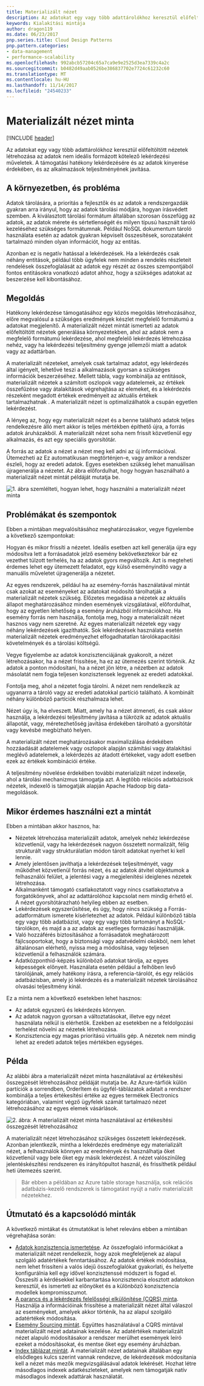 ```yaml
---
title: Materializált nézet
description: Az adatokat egy vagy több adattárolókhoz keresztül előfeltöltött nézetek létrehozása az adatok nem ideális formázott kötelező lekérdezési műveletek.
keywords: Kialakítási mintája
author: dragon119
ms.date: 06/23/2017
pnp.series.title: Cloud Design Patterns
pnp.pattern.categories:
- data-management
- performance-scalability
ms.openlocfilehash: 992abcb57204c65a7ca9e9e2525d3ea7339c4a2c
ms.sourcegitcommit: b0482d49aab0526be386837702e7724c61232c60
ms.translationtype: MT
ms.contentlocale: hu-HU
ms.lasthandoff: 11/14/2017
ms.locfileid: "24540233"
---
```

# <a name="materialized-view-pattern"></a>Materializált nézet minta

[!INCLUDE [header](../_includes/header.md)]

Az adatokat egy vagy több adattárolókhoz keresztül előfeltöltött nézetek létrehozása az adatok nem ideális formázott kötelező lekérdezési műveletek. A támogatási hatékony lekérdezésére és az adatok kinyerése érdekében, és az alkalmazások teljesítményének javítása.

## <a name="context-and-problem"></a>A környezetben, és probléma

Adatok tárolására, a prioritás a fejlesztők és az adatok a rendszergazdák gyakran arra irányul, hogy az adatok tárolási módjára, hogyan írásvédett szemben. A kiválasztott tárolási formátum általában szorosan összefügg az adatok, az adatok mérete és sértetlenségét és milyen típusú használt tároló kezeléséhez szükséges formátumnak. Például NoSQL dokumentum tároló használata esetén az adatok gyakran képviselt összesítések, sorozataként tartalmazó minden olyan információt, hogy az entitás.

Azonban ez is negatív hatással a lekérdezések. Ha a lekérdezés csak néhány entitások, például több ügyfelek nem minden a rendelés részleteit rendelések összefoglalását az adatok egy részét az összes szempontjából fontos entitásokra vonatkozó adatot ahhoz, hogy a szükséges adatokat az beszerzése kell kibontásához.

## <a name="solution"></a>Megoldás

Hatékony lekérdezése támogatásához egy közös megoldás létrehozásához, előre megvalósul a szükséges eredmények készlet megfelelő formátumú a adatokat megjelenítő. A materializált nézet mintát ismerteti az adatok előfeltöltött nézetek generálása környezetekben, ahol az adatok nem a megfelelő formátumú lekérdezése, ahol megfelelő lekérdezés létrehozása nehéz, vagy ha lekérdezési teljesítmény gyenge jellemzői miatt a adatok vagy az adattárban.

A materializált nézeteket, amelyek csak tartalmaz adatot, egy lekérdezés által igényelt, lehetővé teszi a alkalmazások gyorsan a szükséges információk beszerzéséhez. Mellett tábla, vagy kombinálja az entitások, materializált nézetek a számított oszlopok vagy adatelemek, az értékek összefűzése vagy átalakítások végrehajtása az elemeket, és a lekérdezés részeként megadott értékek eredményeit az aktuális értékek tartalmazhatnak . A materializált nézet is optimalizálhatók a csupán egyetlen lekérdezést.

A lényeg az, hogy egy materializált nézet és a benne található adatok teljes rendelkezésre álló mert akkor is teljes mértékben építhető újra, a forrás adatok áruházakból. A materializált nézet soha nem frissít közvetlenül egy alkalmazás, és azt egy speciális gyorsítótár.

A forrás az adatok a nézet a nézet meg kell adni az új információval. Ütemezheti az Ez automatikusan megtörténjen-e, vagy amikor a rendszer észleli, hogy az eredeti adatok. Egyes esetekben szükség lehet manuálisan újragenerálja a nézetet. Az ábra előfordulhat, hogy hogyan használható a materializált nézet mintát példáját mutatja be.

![1. ábra szemlélteti, hogyan lehet, hogy használni a materializált nézet minta](./_images/materialized-view-pattern-diagram.png)


## <a name="issues-and-considerations"></a>Problémákat és szempontok

Ebben a mintában megvalósításához meghatározásakor, vegye figyelembe a következő szempontokat:

Hogyan és mikor frissíti a nézetet. Ideális esetben azt kell generálja újra egy módosítva lett a forrásadatok jelző esemény bekövetkeztekor bár ez vezethet túlzott terhelés, ha az adatok gyors megváltozik. Azt is megteheti érdemes lehet egy ütemezett feladatot, egy külső eseményindító vagy a manuális műveletet újragenerálja a nézetet.

Az egyes rendszerek, például ha az esemény-forrás használatával mintát csak azokat az eseményeket az adatokat módosító tárolhatják a materializált nézetek szükség. Előzetes megadása a nézetek az aktuális állapot meghatározásához minden események vizsgálatával, előfordulhat, hogy az egyetlen lehetőség a esemény áruházból információkhoz. Ha esemény forrás nem használja, fontolja meg, hogy a materializált nézet hasznos vagy nem szeretné. Az egyes materializált nézetek egy vagy néhány lekérdezések igazíthatók. Sok lekérdezések használata esetén materializált nézetek eredményezhet elfogadhatatlan tárolókapacitási követelmények és a tárolási költségű.

Vegye figyelembe az adatok konzisztenciájának gyakorolt, a nézet létrehozásakor, ha a nézet frissítése, ha ez az ütemezés szerint történik. Az adatok a ponton módosítani, ha a nézet jön létre, a nézetben az adatok másolatát nem fogja teljesen konzisztensek legyenek az eredeti adatokkal.

Fontolja meg, ahol a nézetet fogja tárolni. A nézet nem rendelkezik az ugyanarra a tároló vagy az eredeti adatokkal partíció található. A kombinált néhány különböző partíciók részhalmaza lehet.

Nézet úgy is, ha elveszett. Miatt, amely ha a nézet átmeneti, és csak akkor használja, a lekérdezési teljesítmény javítása a tükrözik az adatok aktuális állapotát, vagy, méretezhetőség javítása érdekében tárolható a gyorsítótár vagy kevésbé megbízható helyen.

A materializált nézet meghatározásakor maximalizálása érdekében hozzáadását adatelemek vagy oszlopok alapján számítási vagy átalakítási meglévő adatelemek, a lekérdezés az átadott értékeket, vagy adott esetben ezek az értékek kombinációi értéke.

A teljesítmény növelése érdekében további materializált nézet indexelje, ahol a tárolási mechanizmus támogatja azt. A legtöbb relációs adatbázisok nézetek, indexelő is támogatják alapján Apache Hadoop big data-megoldások.

## <a name="when-to-use-this-pattern"></a>Mikor érdemes használni ezt a mintát

Ebben a mintában akkor hasznos, ha:
- Nézetek létrehozása materializált adatok, amelyek nehéz lekérdezése közvetlenül, vagy ha lekérdezések nagyon összetett normalizált, félig strukturált vagy strukturálatlan módon tárolt adatokat nyerhet ki kell lennie.
- Amely jelentősen javíthatja a lekérdezések teljesítményét, vagy működhet közvetlenül forrás nézet, és az adatok átvitel objektumok a felhasználói felület, a jelentési vagy a megjelenítési ideiglenes nézetek létrehozása.
- Alkalmanként támogató csatlakoztatott vagy nincs csatlakoztatva a forgatókönyvek, ahol az adattárolóhoz kapcsolat nem mindig érhető el. A nézet gyorsítótárazható helyileg ebben az esetben.
- Lekérdezések egyszerűsítése, és úgy, hogy nincs szükség a Forrás-adatformátum ismerete kísérletezhet az adatok. Például különböző tábla egy vagy több adatbázist, vagy egy vagy több tartományt a NoSQL-tárolókon, és majd a a az adatok az esetleges formázási használják.
- Való hozzáférés biztosításához a forrásadatok meghatározott fájlcsoportokat, hogy a biztonsági vagy adatvédelmi okokból, nem lehet általánosan elérhető, nyissa meg a módosítása, vagy teljesen közvetlenül a felhasználók számára.
- Adatközponthíd-képzés különböző adatokat tárolja, az egyes képességek előnyeit. Használata esetén például a felhőben levő tárolójának, amely hatékony írásra, a referencia-tárolót, és egy relációs adatbázisban, amely jó lekérdezés és a materializált nézetek tárolásához olvasási teljesítmény kínál.

Ez a minta nem a következő esetekben lehet hasznos:
- Az adatok egyszerű és lekérdezés könnyen.
- Az adatok nagyon gyorsan a változtatásokat, illetve egy nézet használata nélkül is elérhetők. Ezekben az esetekben ne a feldolgozási terhelést növelni az nézetek létrehozása.
- Konzisztencia egy magas prioritású virtuális gép. A nézetek nem mindig lehet az eredeti adatok teljes mértékben egységes.

## <a name="example"></a>Példa

Az alábbi ábra a materializált nézet minta használatával az értékesítési összegzését létrehozásához példáját mutatja be. Az Azure-tárfiók külön partíciók a sorrendben, OrderItem és ügyfél-táblázatok adatait a rendszer kombinálja a teljes értékesítési értéke az egyes termékek Electronics kategóriában, valamint végző ügyfelek számát tartalmazó nézet létrehozásához az egyes elemek vásárlások.

![2. ábra: A materializált nézet minta használatával az értékesítési összegzését létrehozásához](./_images/materialized-view-summary-diagram.png)


A materializált nézet létrehozásához szükséges összetett lekérdezések. Azonban jelentkezik, mintha a lekérdezés eredménye egy materializált nézet, a felhasználók könnyen az eredmények és használhatja őket közvetlenül vagy bele őket egy másik lekérdezést. A nézet valószínűleg jelentéskészítési rendszeren és irányítópultot használ, és frissíthetik például heti ütemezés szerint.

>  Bár ebben a példában az Azure table storage használja, sok relációs adatbázis-kezelő rendszerek is támogatást nyújt a natív materializált nézetekhez.

## <a name="related-patterns-and-guidance"></a>Útmutató és a kapcsolódó minták

A következő mintákat és útmutatókat is lehet releváns ebben a mintában végrehajtása során:
- [Adatok konzisztencia ismertetése](https://msdn.microsoft.com/library/dn589800.aspx). Az összefoglaló információkat a materializált nézet rendelkezik, hogy azok megfeleljenek az alapul szolgáló adatértékek fenntartásához. Az adatok értékek módosítása, nem lehet frissíteni a valós idejű összefoglalókat gyakorlati, és helyette konfigurálnia kell egy idővel konzisztenssé módszert is fogad el. Összesíti a kérdésekkel karbantartása konzisztencia elosztott adatokon keresztül, és ismerteti az előnyöket és a különböző konzisztencia modellek kompromisszumot.
- [A parancs és a lekérdezés felelősségi elkülönítése (CQRS) minta](cqrs.md). Használja a információinak frissítése a materializált nézet által válaszol az eseményeket, amelyek akkor történik, ha az alapul szolgáló adatértékek módosítása.
- [Esemény Sourcing mintát](event-sourcing.md). Együttes használatával a CQRS mintával materializált nézet adatainak kezelése. Az adatértékek materializált nézet alapuló módosításakor a rendszer merülhet események leíró ezeket a módosításokat, és mentse őket egy esemény áruházban.
- [Index táblázat mintát](index-table.md). A materializált nézet adatainak általában egy elsődleges kulcs szerint vannak rendezve, de lekérdezések módosítania kell a nézet más mezők megvizsgálásával adatok lekérését. Hozhat létre másodlagos indexek adatkészleteket, amelyek nem támogatják natív másodlagos indexek adattárak használatát.
